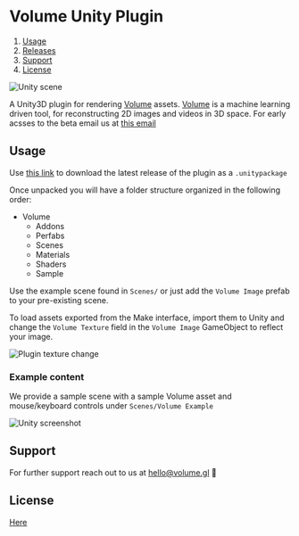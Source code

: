 # Volume Unity Plugin

1. [Usage](#usage)
1. [Releases](https://github.com/Volume-GL/Volume-Unity-Plugin/releases)
1. [Support](#support)
1. [License](#license)

![Unity scene](https://github.com/Volume-GL/Volume-Unity-Plugin/blob/master/Docs/scene.gif)

A Unity3D plugin for rendering [Volume](https://volume.gl) assets. [Volume](https://volume.gl) is a machine learning driven tool, for reconstructing 2D images and videos in 3D space. For early acsses to the beta email us at [this email](#support)

## Usage

Use [this link](https://github.com/Volume-GL/Volume-Unity-Plugin/releases) to download the latest release of the plugin as a ```.unitypackage```

Once unpacked you will have a folder structure organized in the following order:
- Volume
  - Addons
  - Perfabs
  - Scenes
  - Materials
  - Shaders
  - Sample

Use the example scene found in ```Scenes/``` or just add the ```Volume Image``` prefab to your pre-existing scene.

To load assets exported from the Make interface, import them to Unity and change the ```Volume Texture``` field in the ```Volume Image``` GameObject to reflect your image.

![Plugin texture change](https://github.com/Volume-GL/Volume-Unity-Plugin/blob/master/Docs/plugin.png)

### Example content
We provide a sample scene with a sample Volume asset and mouse/keyboard controls under ```Scenes/Volume Example```

![Unity screenshot](https://github.com/Volume-GL/Volume-Unity-Plugin/blob/master/Docs/unity.png)

## Support
For further support reach out to us at [hello@volume.gl](hello@volume.gl) 👋 

## License
[Here](https://github.com/Volume-GL/Volume-Unity-Plugin/blob/master/LICENSE)
